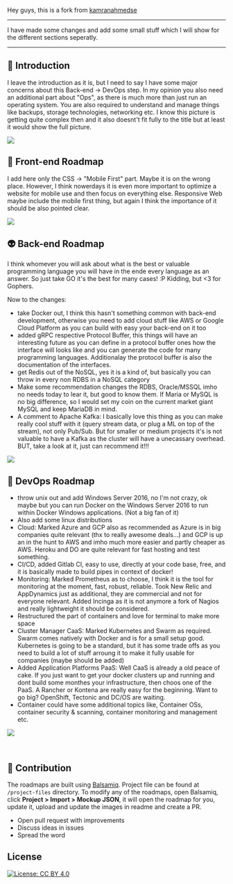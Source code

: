 Hey guys, this is a fork from [kamranahmedse](https://github.com/kamranahmedse/developer-roadmap)

***

I have made some changes and add some small stuff which I will show for the different sections seperatly.

***


## 🚀 Introduction

I leave the introduction as it is, but I need to say I have some major concerns about this Back-end -> DevOps step. In my opinion you also need an additional part about "Ops", as there is much more than just run an operating system. You are also required to understand and manage things like backups, storage technologies, networking etc. I know this picture is getting quite complex then and it also doesnt't fit fully to the title but at least it would show the full picture.

![](https://i.imgur.com/OZUOUtI.png)

## 🎨 Front-end Roadmap

I add here only the CSS -> "Mobile First" part. Maybe it is on the wrong place. However, I think nowerdays it is even more important to optimize a website for mobile use and then focus on everything else. Responsive Web maybe include the mobile first thing, but again I think the importance of it should be also pointed clear.

![](./project-files/frontend.png)

## 👽 Back-end Roadmap

I think whomever you will ask about what is the best or valuable programming language you will have in the ende every language as an answer. So just take GO it's the best for many cases! :P Kidding, but <3 for Gophers.

Now to the changes:
- take Docker out, I think this hasn't something common with back-end development, otherwise you need to add cloud stuff like AWS or Google Cloud Platform as you can build with easy your back-end on it too
- added gRPC respective Protocol Buffer, this things will have an interesting future as you can define in a protocol buffer ones how the interface will looks like and you can generate the code for many programming languages. Additionalay the protocol buffer is also the documentation of the interfaces.
- get Redis out of the NoSQL, yes it is a kind of, but basically you can throw in every non RDBS in a NoSQL category
- Make some recommendation changes the RDBS, Oracle/MSSQL imho no needs today to lear it, but good to know them. If Maria or MySQL is no big difference, so I would set my coin on the current market giant MySQL and keep MariaDB in mind.
- A comment to Apache Kafka: I basically love this thing as you can make really cool stuff with it (query stream data, or plug a ML on top of the stream), not only Pub/Sub. But for smaller or medium projects it's is not valuable to have a Kafka as the cluster will have a unecassary overhead. BUT, take a look at it, just can recommend it!!!

![](./project-files/backend.png)

## 👷 DevOps Roadmap

- throw unix out and add Windows Server 2016, no I'm not crazy, ok maybe but you can run Docker on the Windows Server 2016 to run within Docker Windows applications. (Not a big fan of it)
- Also add some linux distributions
- Cloud: Marked Azure and GCP also as recommended as Azure is in big companies quite relevant (thx to really awesome deals...) and GCP is up an in the hunt to AWS and imho much more easier and partly cheaper as AWS. Heroku and DO are quite relevant for fast hosting and test something.
- CI/CD, added Gitlab CI, easy to use, directly at your code base, free, and it is basically made to build pipes in context of docker!
- Monitoring: Marked Prometheus as to choose, I think it is the tool for monitoring at the moment, fast, robust, reliable. Took New Relic and AppDynamics just as additional, they are commercial and not for everyone relevant. Added Incinga as it is not anymore a fork of Nagios and really lightweight it should be considered.
- Restructured the part of containers and love for terminal to make more space
- Cluster Manager CaaS: Marked Kubernetes and Swarm as required. Swarm comes natively with Docker and is for a small setup good. Kubernetes is going to be a standard, but it has some trade offs as you need to build a lot of stuff arroung it to make it fully usable for companies (maybe should be added)
- Added Application Platforms PaaS: Well CaaS is already a old peace of cake. If you just want to get your docker clusters up and running and dont build some monthes your infrastructure, then choos one of the PaaS. A Rancher or Kontena are really easy for the beginning. Want to go big? OpenShift, Tectonic and DC/OS are waiting. 
- Container could have some additional topics like, Container OSs, container security & scanning, container monitoring and management etc. 


![](./project-files/devops.png)

<br>


## 👬 Contribution

The roadmaps are built using [Balsamiq](https://balsamiq.com/products/mockups/). Project file can be found at `/project-files` directory. To modify any of the roadmaps, open Balsamiq, click **Project > Import > Mockup JSON**, it will open the roadmap for you, update it, upload and update the images in readme and create a PR.		

- Open pull request with improvements
- Discuss ideas in issues
- Spread the word

## License

[![License: CC BY 4.0](https://img.shields.io/badge/License-CC%20BY%204.0-lightgrey.svg)](https://creativecommons.org/licenses/by/4.0/)
